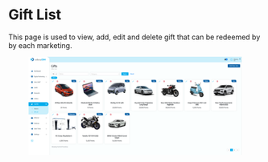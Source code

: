 # Gift List

This page is used to view, add, edit and delete gift that can be redeemed by by each marketing.

<figure><img src="../../../.gitbook/assets/Screenshot 2023-02-13 at 17.42.38.png" alt=""><figcaption></figcaption></figure>
